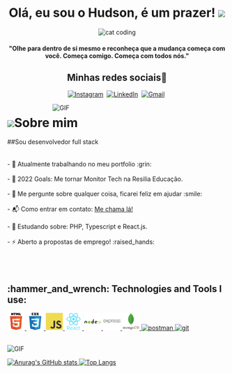 <p>
  <h1 align="center"><b>Olá, eu sou o Hudson, é um prazer!</b> <img src="https://emojis.slackmojis.com/emojis/images/1588315024/8823/hyperkitty.gif?1588315024" width="30" /></h1>
</p>
<p align="center">
  <img src="https://miro.medium.com/max/3600/0*n-2bW82Z6m6U2bij.jpeg" alt="cat coding" width="800">
</p>
<h4 align="center">
  "Olhe para dentro de si mesmo e reconheça que a mudança começa com você. Começa comigo. Começa com todos nós."
</h4>
<h2 align="center">Minhas redes sociais💚</h2>
<p align="center">
  <a href="https://www.instagram.com/hudson.uchoa/"><img src="https://img.shields.io/badge/instagram-%23E4405F.svg?&style=for-the-badge&logo=instagram&logoColor=white" alt="Instagram" /></a>&nbsp;
  <a href="https://www.linkedin.com/in/hudson-lima-uchoa/"><img src="https://img.shields.io/badge/linkedin-%230077B5.svg?&style=for-the-badge&logo=linkedin&logoColor=white" alt="LinkedIn" /></a>&nbsp;
  <a href="mailto:uchoa.hudson1@gmail.com?subject=Ola"><img src="https://img.shields.io/badge/gmail-%23D14836.svg?&style=for-the-badge&logo=gmail&logoColor=white" alt="Gmail"/></a>&nbsp;
</p>

<img src="https://i.imgur.com/h3xgoOu.gif" alt="GIF" width="400px" align="right"  />

<h1 align="left">
  <img src="https://emojis.slackmojis.com/emojis/images/1621024394/39092/cat-roll.gif?1621024394" width="28" />Sobre mim
</h1>
##Sou desenvolvedor full stack <br> <br>
<br>
- 🔭 Atualmente trabalhando no meu portfolio :grin:<br><br>
- 🥅 2022 Goals: Me tornar Monitor Tech na Resilia Educação.<br><br>
- 💬 Me pergunte sobre qualquer coisa, ficarei feliz em ajudar :smile:<br><br>
- 📬 Como entrar em contato: <a href="https://www.linkedin.com/in/hudson-lima-uchoa/"> Me chama lá! </a> <br><br>
- 🧗 Estudando sobre: PHP, Typescript e React.js.<br><br>
- ⚡ Aberto a propostas de emprego! :raised_hands:<br><br>
<br> <br>

<h2 align="left">:hammer_and_wrench: Technologies and Tools I use:</h2>
<p align="left">
    <a href="https://www.w3.org/html/" target="_blank"> <img src="https://raw.githubusercontent.com/devicons/devicon/master/icons/html5/html5-original-wordmark.svg" alt="html5" width="40" height="40"/> </a>
    <a href="https://www.w3schools.com/css/" target="_blank"> <img src="https://raw.githubusercontent.com/devicons/devicon/master/icons/css3/css3-original-wordmark.svg" alt="css3" width="40" height="40"/> </a>
    <a href="https://developer.mozilla.org/en-US/docs/Web/JavaScript" target="_blank"> <img src="https://raw.githubusercontent.com/devicons/devicon/master/icons/javascript/javascript-original.svg" alt="javascript" width="40" height="40"/> </a>
<a href="https://reactjs.org/" target="_blank"> <img src="https://raw.githubusercontent.com/devicons/devicon/master/icons/react/react-original-wordmark.svg" alt="react" width="40" height="40"/> </a>
    <a href="https://nodejs.org" target="_blank"> <img src="https://raw.githubusercontent.com/devicons/devicon/master/icons/nodejs/nodejs-original-wordmark.svg" alt="nodejs" width="40" height="40"/> </a>
    <a href="https://expressjs.com" target="_blank"> <img src="https://raw.githubusercontent.com/devicons/devicon/master/icons/express/express-original-wordmark.svg" alt="express" width="40" height="40"/> </a>
    <a href="https://www.mongodb.com/" target="_blank"> <img src="https://raw.githubusercontent.com/devicons/devicon/master/icons/mongodb/mongodb-original-wordmark.svg" alt="mongodb" width="40" height="40"/> </a>
<a href="https://www.postman.com/" target="_blank"> <img src="https://www.vectorlogo.zone/logos/getpostman/getpostman-icon.svg" alt="postman" width="40" height="40"/> </a>
<a href="https://git-scm.com/" target="_blank"> <img src="https://www.vectorlogo.zone/logos/git-scm/git-scm-icon.svg" alt="git" width="40" height="40"/> </a>
</p>
<br>
<img src="https://camo.githubusercontent.com/a98ec88042f69d36f3900668309e445a6df51dcf20e1ecac2b33a81da775af38/68747470733a2f2f6d656469612e67697068792e636f6d2f6d656469612f68725346644d3472673856467058797a326d2f67697068792e676966" alt="GIF"/>
<br>

[![Anurag's GitHub stats](https://github-readme-stats.vercel.app/api?username=hudson-uchoa&show_icons=true&theme=dark)
![Top Langs](https://github-readme-stats.vercel.app/api/top-langs/?username=hudson-uchoa&layout=compact&theme=dark)](https://github.com/anuraghazra/github-readme-stats)
